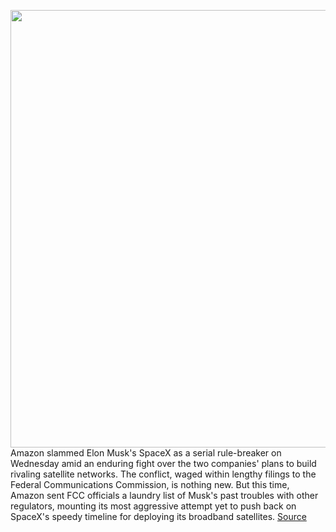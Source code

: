 <img src='https://cdn.vox-cdn.com/thumbor/PM697W_a7hPix0idfaUbm1UTB1I=/0x0:3249x4446/1200x800/filters:focal(1333x812:1851x1330)/cdn.vox-cdn.com/uploads/chorus_image/image/69835767/1148068855.0.jpg' width='700px' /><br/>
Amazon slammed Elon Musk's SpaceX as a serial rule-breaker on Wednesday amid an enduring fight over the two companies' plans to build rivaling satellite networks. The conflict, waged within lengthy filings to the Federal Communications Commission, is nothing new. But this time, Amazon sent FCC officials a laundry list of Musk's past troubles with other regulators, mounting its most aggressive attempt yet to push back on SpaceX's speedy timeline for deploying its broadband satellites.
<a href='https://www.theverge.com/2021/9/9/22664342/amazon-spacex-starlink-fight-elon-musk-jeff-bezos-fcc'> Source <a/>